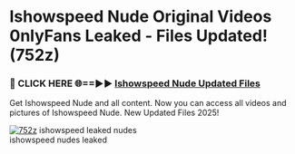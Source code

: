 # Ishowspeed Nude Original Videos 0nlyFans Leaked - Files Updated! (752z)

<h3>🔴 CLICK HERE 🌐==►► <a href="https://tinyurl.com/yrmya6cz" rel="nofollow">Ishowspeed Nude Updated Files</a></h3>

Get Ishowspeed Nude and all content. Now you can access all videos and pictures of Ishowspeed Nude. New Updated Files 2025!

[![752z](https://i.imgur.com/FMdXYCs.gif)](https://tinyurl.com/yrmya6cz)
ishowspeed leaked nudes<br>
ishowspeed nudes leaked